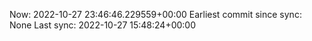 Now: 2022-10-27 23:46:46.229559+00:00 Earliest commit since sync: None Last sync: 2022-10-27 15:48:24+00:00

